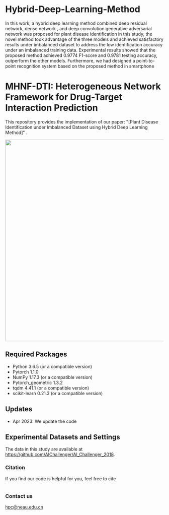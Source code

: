 # Hybrid-Deep-Learning-Method
In this work, a hybrid deep learning method combined deep residual network, dense network , and deep convolution generative adversarial network was proposed for plant disease identification in this study, the novel method took advantage of the three models and achieved satisfactory results under imbalanced dataset to address the low identification accuracy under an imbalanced training data. Experimental results showed that the proposed method achieved 0.9774 F1-score and 0.9781 testing accuracy, outperform the other models. Furthermore, we had designed a point-to-point recognition system based on the proposed method in smartphone
# MHNF-DTI: Heterogeneous Network Framework for Drug-Target Interaction Prediction

This repository provides the implementation of our paper: "[Plant Disease Identification under Imbalanced Dataset using Hybrid Deep Learning Method]" .

<p align='center'>
    <img src="pipeline.png", width="640">
</p>

## Required Packages

* Python 3.6.5 (or a compatible version)
* Pytorch 1.1.0
* NumPy 1.17.3 (or a compatible version)
* Pytorch_geometric 1.3.2
* tqdm 4.41.1 (or a compatible version)
* scikit-learn 0.21.3 (or a compatible version)

## Updates

* Apr 2023: We update the code

## Experimental Datasets and Settings

The data in this study are available at https://github.com/AIChallenger/AI_Challenger_2018.

  
### Citation
If you find our code is helpful for you, feel free to cite
```

```

### Contact us
hpc@neau.edu.cn





